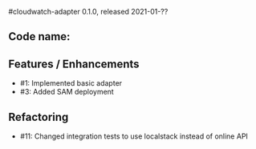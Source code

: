 #cloudwatch-adapter 0.1.0, released 2021-01-??

## Code name:

## Features / Enhancements

* #1: Implemented basic adapter
* #3: Added SAM deployment

## Refactoring

* #11: Changed integration tests to use localstack instead of online API
